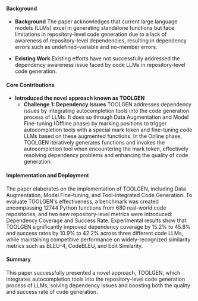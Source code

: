 #### Background
- **Background**
The paper acknowledges that current large language models (LLMs) excel in generating standalone functions but face limitations in repository-level code generation due to a lack of awareness of repository-level dependencies, resulting in dependency errors such as undefined-variable and no-member errors.

- **Existing Work**
Existing efforts have not successfully addressed the dependency awareness issue faced by code LLMs in repository-level code generation.

#### Core Contributions
- **Introduced the novel approach known as TOOLGEN**
  - **Challenge 1: Dependency Issues**
      TOOLGEN addresses dependency issues by integrating autocompletion tools into the code generation process of LLMs. It does so through Data Augmentation and Model Fine-tuning (Offline phase) by marking positions to trigger autocompletion tools with a special mark token and fine-tuning code LLMs based on these augmented functions. In the Online phase, TOOLGEN iteratively generates functions and invokes the autocompletion tool when encountering the mark token, effectively resolving dependency problems and enhancing the quality of code generation.

#### Implementation and Deployment
The paper elaborates on the implementation of TOOLGEN, including Data Augmentation, Model Fine-tuning, and Tool-integrated Code Generation. To evaluate TOOLGEN's effectiveness, a benchmark was created encompassing 12744 Python functions from 680 real-world code repositories, and two new repository-level metrics were introduced: Dependency Coverage and Success Rate. Experimental results show that TOOLGEN significantly improved dependency coverage by 15.2% to 45.8% and success rates by 10.9% to 42.2% across three different code LLMs, while maintaining competitive performance on widely-recognized similarity metrics such as BLEU-4, CodeBLEU, and Edit Similarity.

#### Summary
This paper successfully presented a novel approach, TOOLGEN, which integrates autocompletion tools into the repository-level code generation process of LLMs, solving dependency issues and boosting both the quality and success rate of code generation.